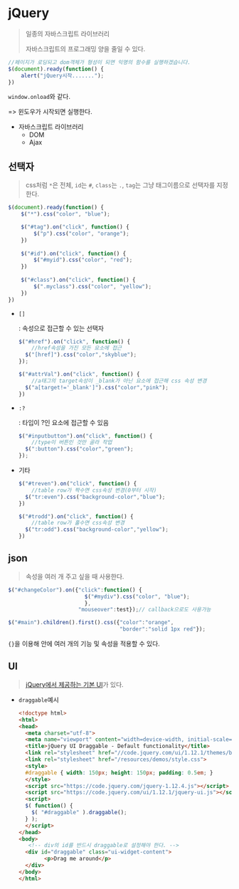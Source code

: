 # jQuery

> 일종의 자바스크립트 라이브러리
>
> 자바스크립트의 프로그래밍 양을 줄일 수 있다.

```javascript
//페이지가 로딩되고 dom객체가 형성이 되면 익명의 함수를 실행하겠습니다.
$(document).ready(function() {
    alert("jQuery시작.......");
})
```

`window.onload`와 같다. 

=> 윈도우가 시작되면 실행한다.

* 자바스크립트 라이브러리
  * DOM
  * Ajax

## 선택자

> css처럼 `*`은 전체, `id`는 `#`, `class`는 `.`, `tag`는 그냥 태그이름으로 선택자를 지정한다.

```javascript
$(document).ready(function() {
	$("*").css("color", "blue");

	$("#tag").on("click", function() {
		$("p").css("color", "orange");
	})
    
	$("#id").on("click", function() {
		$("#myid").css("color", "red");
	})
    
	$("#class").on("click", function() {
		$(".myclass").css("color", "yellow");
	})
})
```

* `[]`

  : 속성으로 접근할 수 있는 선택자

  ```javascript
  $("#href").on("click", function() {	
      //href속성을 가진 모든 요소에 접근
  	$("[href]").css("color","skyblue");
  });
  ```

  ```javascript
  $("#attrVal").on("click", function() {	
      //a태그의 target속성이 _blank가 아닌 요소에 접근해 css 속성 변경
  	$("a[target!='_blank']").css("color","pink");
  })
  ```

* `:?`

  : 타입이 ?인 요소에 접근할 수 있음

  ```javascript
  $("#inputbutton").on("click", function() {	
      //type이 버튼인 것만 골라 작업
  	$(":button").css("color","green");
  });
  ```

* 기타

  ```javascript
  $("#treven").on("click", function() {	
      //table row가 짝수면 css속성 변경(0부터 시작)
  	$("tr:even").css("background-color","blue");	
  })
  
  $("#trodd").on("click", function() {	
      //table row가 홀수면 css속성 변경
  	$("tr:odd").css("background-color","yellow");	
  })
  ```

## json

> 속성을 여러 개 주고 싶을 때 사용한다.

```javascript
$("#changeColor").on({"click":function() {
						$("#mydiv").css("color", "blue");
						},
                      "mouseover":test});// callback으로도 사용가능
```

```javascript
$("#main").children().first().css({"color":"orange", 
                                   "border":"solid 1px red"});
```

`{}`을 이용해 안에 여러 개의 기능 및 속성을 적용할 수 있다.

## UI

> [jQuery에서 제공하는 기본 UI](https://jqueryui.com/)가 있다.

* `draggable`예시

  ```html
  <!doctype html>
  <html>
  <head>
    <meta charset="utf-8">
    <meta name="viewport" content="width=device-width, initial-scale=1">
    <title>jQuery UI Draggable - Default functionality</title>
    <link rel="stylesheet" href="//code.jquery.com/ui/1.12.1/themes/base/jquery-ui.css">
    <link rel="stylesheet" href="/resources/demos/style.css">
    <style>
    #draggable { width: 150px; height: 150px; padding: 0.5em; }
    </style>
    <script src="https://code.jquery.com/jquery-1.12.4.js"></script>
    <script src="https://code.jquery.com/ui/1.12.1/jquery-ui.js"></script>
    <script>
    $( function() {
      $( "#draggable" ).draggable();
    } );
    </script>
  </head>
  <body>
  	 <!-- div의 id를 반드시 draggable로 설정해야 한다. -->
  	<div id="draggable" class="ui-widget-content">
          <p>Drag me around</p>
  	</div>
  </body>
  </html>
  ```

  